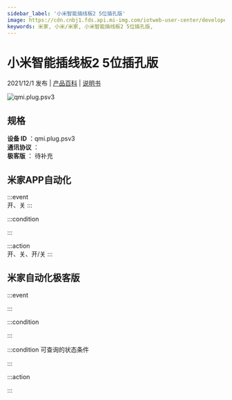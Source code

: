 ```yaml
---
sidebar_label: '小米智能插线板2 5位插孔版'
image: https://cdn.cnbj1.fds.api.mi-img.com/iotweb-user-center/developer_1679047904130HRog6Hn2.png?GalaxyAccessKeyId=AKVGLQWBOVIRQ3XLEW&Expires=9223372036854775807&Signature=rWrrIe35viaGtNIjWTXx6MJjUtk=
keywords: 米家, 小米/米家, 小米智能插线板2 5位插孔版, 
---
```

# 小米智能插线板2 5位插孔版

2021/12/1 发布 | [产品百科](https://home.mi.com/webapp/content/baike/product/index.html?model=qmi.plug.psv3/) | [说明书](https://home.mi.com/views/introduction.html?model=qmi.plug.psv3&region=cn)

![qmi.plug.psv3](https://cdn.cnbj1.fds.api.mi-img.com/iotweb-user-center/developer_1679047904130HRog6Hn2.png?GalaxyAccessKeyId=AKVGLQWBOVIRQ3XLEW&Expires=9223372036854775807&Signature=rWrrIe35viaGtNIjWTXx6MJjUtk=)

## 规格  
> 
**设备 ID** ：qmi.plug.psv3  
**通讯协议** ：  
**极客版**  ： 待补充 


## 米家APP自动化  

:::event  
开、关
:::

:::condition  

:::

:::action   
开、关、开/关
:::

## 米家自动化极客版  

:::event  

:::

:::condition  

:::

:::condition 可查询的状态条件  

:::

:::action  

:::

        
